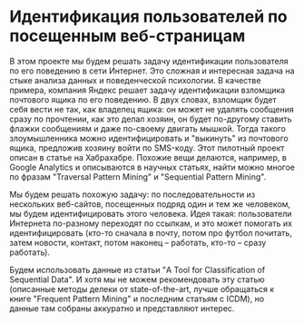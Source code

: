# Идентификация пользователей по посещенным веб-страницам

В этом проекте мы будем решать задачу идентификации пользователя по его поведению в сети Интернет. Это сложная и интересная задача на стыке анализа данных и поведенческой психологии. В качестве примера, компания Яндекс решает задачу идентификации взломщика почтового ящика по его поведению. В двух словах, взломщик будет себя вести не так, как владелец ящика: он может не удалять сообщения сразу по прочтении, как это делал хозяин, он будет по-другому ставить флажки сообщениям и даже по-своему двигать мышкой. Тогда такого злоумышленника можно идентифицировать и "выкинуть" из почтового ящика, предложив хозяину войти по SMS-коду. Этот пилотный проект описан в статье на Хабрахабре. Похожие вещи делаются, например, в Google Analytics и описываются в научных статьях, найти можно многое по фразам "Traversal Pattern Mining" и "Sequential Pattern Mining".

Мы будем решать похожую задачу: по последовательности из нескольких веб-сайтов, посещенных подряд один и тем же человеком, мы будем идентифицировать этого человека. Идея такая: пользователи Интернета по-разному переходят по ссылкам, и это может помогать их идентифицировать (кто-то сначала в почту, потом про футбол почитать, затем новости, контакт, потом наконец – работать, кто-то – сразу работать).

Будем использовать данные из статьи "A Tool for Classification of Sequential Data". И хотя мы не можем рекомендовать эту статью (описанные методы делеки от state-of-the-art, лучше обращаться к книге "Frequent Pattern Mining" и последним статьям с ICDM), но данные там собраны аккуратно и представляют интерес.